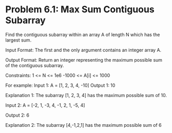 # Problem 6.1: Max Sum Contiguous Subarray

Find the contiguous subarray within an array A of length N which has the largest sum.

Input Format: The first and the only argument contains an integer array A. 

Output Format: Return an integer representing the maximum possible sum of the contiguous subarray.

Constraints: 1 <= N <= 1e6 -1000 <= A[i] <= 1000 

For example: Input 1: A = [1, 2, 3, 4, -10]
Output 1: 10

Explanation 1: The subarray [1, 2, 3, 4] has the maximum possible sum of 10.

Input 2: A = [-2, 1, -3, 4, -1, 2, 1, -5, 4] 

Output 2: 6

Explanation 2: The subarray [4,-1,2,1] has the maximum possible sum of 6